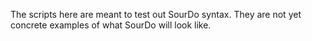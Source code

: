The scripts here are meant to test out SourDo syntax. They are not yet concrete examples of what SourDo will look like.
